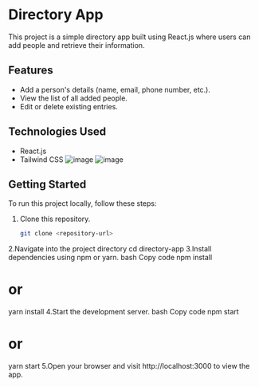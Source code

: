 # Directory App

This project is a simple directory app built using React.js where users can add people and retrieve their information.

## Features

- Add a person's details (name, email, phone number, etc.).
- View the list of all added people.
- Edit or delete existing entries.

## Technologies Used

- React.js
- Tailwind CSS
  ![image](https://github.com/akanksha-18/Directory/assets/76443240/99559ba0-7abc-487f-9ea0-30948e96ca3f)
  ![image](https://github.com/akanksha-18/Directory/assets/76443240/2984bef6-8e81-492f-8295-d9ad54b4c305)



## Getting Started

To run this project locally, follow these steps:

1. Clone this repository.
   ```bash
   git clone <repository-url>
2.Navigate into the project directory
 cd directory-app
3.Install dependencies using npm or yarn.
bash
Copy code
npm install
# or
yarn install
4.Start the development server.
bash
Copy code
npm start
# or
yarn start
5.Open your browser and visit http://localhost:3000 to view the app.
